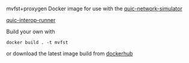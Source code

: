 mvfst+proxygen Docker image for use with the 
[quic-network-simulator](https://github.com/marten-seemann/quic-network-simulator/)

[quic-interop-runner](https://github.com/marten-seemann/quic-interop-runner)

Build your own with 
```
docker build . -t mvfst
```
or download the latest image build from 
[dockerhub](https://hub.docker.com/r/lnicco/mvfst-qns)
